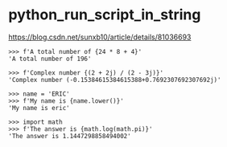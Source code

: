 # python_run_script_in_string

https://blog.csdn.net/sunxb10/article/details/81036693


```
>>> f'A total number of {24 * 8 + 4}'
'A total number of 196'

>>> f'Complex number {(2 + 2j) / (2 - 3j)}'
'Complex number (-0.15384615384615388+0.7692307692307692j)'

>>> name = 'ERIC'
>>> f'My name is {name.lower()}'
'My name is eric'

>>> import math
>>> f'The answer is {math.log(math.pi)}'
'The answer is 1.1447298858494002'

```
